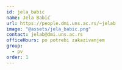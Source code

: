 ```yaml
---
id: jela_babic
name: Jela Babić
url: https://people.dmi.uns.ac.rs/~jelab
image: "@assets/jela_babic.png"
contact: jelab@dmi.uns.ac.rs
officeHours: po potrebi zakazivanjem
group:
  - pv
order: 1
---
```

